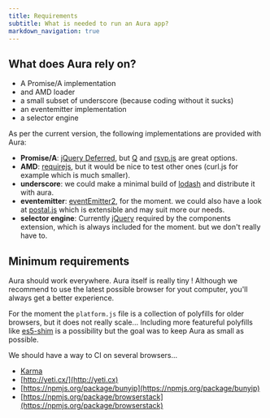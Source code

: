 ```yaml
---
title: Requirements
subtitle: What is needed to run an Aura app?
markdown_navigation: true
---
```


## What does Aura rely on?

- A Promise/A implementation
- and AMD loader
- a small subset of underscore (because coding without it sucks)
- an eventemitter implementation
- a selector engine

As per the current version, the following implementations are provided with Aura:

- **Promise/A**: [jQuery Deferred](http://api.jquery.com/jQuery.Deferred/), but [Q](https://github.com/kriskowal/q) and [rsvp.js](https://github.com/tildeio/rsvp.js) are great options.
- **AMD**: [requirejs](http://requirejs.org), but it would be nice to test other ones (curl.js for example which is much smaller).
- **underscore**: we could make a minimal build of [lodash](http://lodash.org) and distribute it with aura.
- **eventemitter**: [eventEmitter2](https://github.com/hij1nx/EventEmitter2), for the moment. we could also have a look at [postal.js](https://github.com/postaljs/postal.js) which is extensible and may suit more our needs.
- **selector engine**: Currently [jQuery](http://jquery.com) required by the components extension, which is always included for the moment. but we don't really have to.

## Minimum requirements

Aura should work everywhere. Aura itself is really tiny !
Although we recommend to use the latest possible browser for yout computer, you'll always get a better experience.

For the moment the `platform.js` file is a collection of polyfills for older browsers, but it does not really scale...
Including more featureful polyfills like [es5-shim](https://github.com/kriskowal/es5-shim) is a possibility but the goal was to keep Aura as small as possible.

We should have a way to CI on several browsers...

- [Karma](http://karma-runner.github.io/0.8/index.html)
- [http://yeti.cx/](http://yeti.cx)
- [https://npmjs.org/package/bunyip](https://npmjs.org/package/bunyip)
- [https://npmjs.org/package/browserstack](https://npmjs.org/package/browserstack)


